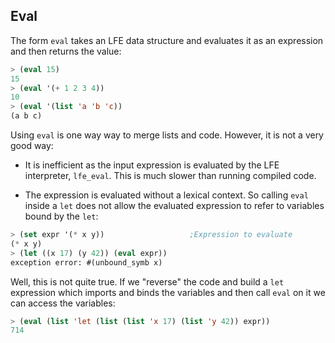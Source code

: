 ## Eval

The form ``eval`` takes an LFE data structure and evaluates it as an expression and then returns the value:

```lisp
> (eval 15)
15
> (eval '(+ 1 2 3 4))
10
> (eval '(list 'a 'b 'c))
(a b c)
```

Using ``eval`` is one way way to merge lists and code. However, it is not a very good way:

- It is inefficient as the input expression is evaluated by the LFE interpreter, ``lfe_eval``. This is much slower than running compiled code.

- The expression is evaluated without a lexical context. So calling ``eval`` inside a ``let`` does not allow the evaluated expression to refer to variables bound by the ``let``:

```lisp
> (set expr '(* x y))                   ;Expression to evaluate
(* x y)
> (let ((x 17) (y 42)) (eval expr))
exception error: #(unbound_symb x)

```

Well, this is not quite true. If we "reverse" the code and build a ``let`` expression which imports and binds the variables and then call ``eval`` on it we can access the variables:

```lisp
> (eval (list 'let (list (list 'x 17) (list 'y 42)) expr))
714
```
